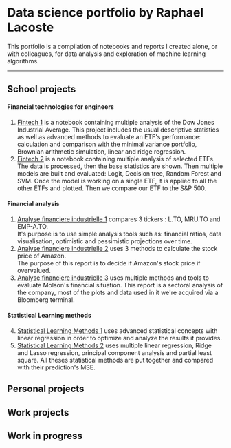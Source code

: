 # Data science portfolio by Raphael Lacoste
This portfolio is a compilation of notebooks and reports I created alone, or with colleagues, for data analysis and exploration of machine learning algorithms.
***

## School projects

#### Financial technologies for engineers
1. [Fintech 1](Projects/Fintech_1.ipynb) is a notebook containing multiple analysis of the Dow Jones Industrial Average. This project includes the usual descriptive statistics as well as advanced methods to evaluate an ETF's performance: calculation and comparison with the minimal variance portfolio, Brownian arithmetic simulation, linear and ridge regression.
2. [Fintech 2](Projects/Fintech_2.ipynb) is a notebook containing multiple analysis of selected ETFs. The data is processed, then the base statistics are shown. Then multiple models are built and evaluated: Logit, Decision tree, Random Forest and SVM. Once the model is working on a single ETF, it is applied to all the other ETFs and plotted. Then we compare our ETF to the S&P 500.

#### Financial analysis
1. [Analyse financiere industrielle 1](Projects/Analyse_financiere_industrielle_1.pdf) compares 3 tickers : L.TO, MRU.TO and EMP-A.TO.   
It's purpose is to use simple analysis tools such as: financial ratios, data visualisation, optimistic and pessimistic projections over time.
2. [Analyse financiere industrielle 2](Projects/Analyse_financiere_industrielle_2.pdf) uses 3 methods to calculate the stock price of Amazon.  
The purpose of this report is to decide if Amazon's stock price if overvalued.
3. [Analyse financiere industrielle 3](Projects/Analyse_financiere_industrielle_3.pdf) uses multiple methods and tools to evaluate Molson's financial situation. This report is a sectoral analysis of the company, most of the plots and data used in it we're acquired via a Bloomberg terminal.

#### Statistical Learning methods
4. [Statistical Learning Methods 1](Projects/Statistical_Learning_Methods_1.pdf) uses advanced statistical concepts with linear regression in order to optimize and analyze the results it provides.
5. [Statistical Learning Methods 2](Projects/Statistical_Learning_Methods_2.pdf) uses multiple linear regression, Ridge and Lasso regression, principal component analysis and partial least square. All theses statistical methods are put together and compared with their prediction's MSE.

## Personal projects

## Work projects

## Work in progress
